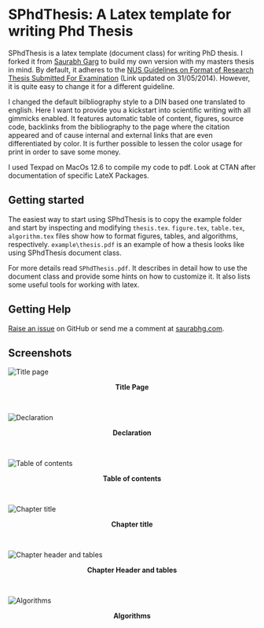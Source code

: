 # SPhdThesis: A Latex template for writing Phd Thesis #

SPhdThesis is a latex template (document class) for writing PhD thesis. I forked it from [Saurabh Garg](https://github.com/saurabhg17/SPhdThesis/) to build my own version with my masters thesis in mind. By default, it adheres to the [NUS Guidelines on Format of Research Thesis Submitted For Examination](http://www.nus.edu.sg/registrar/event/gdthesisexam.html "NUS Guidelines on Format of Research Thesis Submitted For Examination") (Link updated on 31/05/2014). However, it is quite easy to change it for a different guideline.

I changed the default bilbliography style to a DIN based one translated to english. Here I want to provide you a kickstart into scientific writing with all gimmicks enabled. It features automatic table of content, figures, source code, backlinks from the bibliography to the page where the citation appeared and of cause internal and external links that are even differentiated by color. It is further possible to lessen the color usage for print in order to save some money. 

I used Texpad on MacOs 12.6 to compile my code to pdf.
Look at CTAN after documentation of specific LateX Packages.

## Getting started ##
The easiest way to start using SPhdThesis is to copy the example folder and start by inspecting and modifying `thesis.tex`. `figure.tex`, `table.tex`, `algorithm.tex` files show how to format figures, tables, and algorithms, respectively. `example\thesis.pdf` is an example of how a thesis looks like using SPhdThesis document class.

For more details read `SPhdThesis.pdf`. It describes in detail how to use the document class and provide some hints on how to customize it. It also lists some useful tools for working with latex. 

## Getting Help ##
[Raise an issue](https://github.com/saurabhg17/SPhdThesis/issues "Raise an Issue") on GitHub or send me a comment at [saurabhg.com](http://saurabhg.com/latex/sphdthesis/ "Comment at saurabhg.com").

## Screenshots ##
![Title page](screenshots/title.jpg)
<p align="center" style="font-weight:bold"><strong>Title Page</strong></p>
<br/>

![Declaration](screenshots/declaration.jpg)
<p align="center" style="font-weight:bold"><strong>Declaration</strong></p>
<br/>

![Table of contents](screenshots/table-of-contents.jpg)
<p align="center" style="font-weight:bold"><strong>Table of contents</strong></p>
<br/>

![Chapter title](screenshots/chapter-title.jpg)
<p align="center" style="font-weight:bold"><strong>Chapter title</strong></p>
<br/>

![Chapter header and tables](screenshots/chapter-header.jpg)
<p align="center" style="font-weight:bold"><strong>Chapter Header and tables</strong></p>
<br/>

![Algorithms](screenshots/algorithm.jpg)
<p align="center" style="font-weight:bold"><strong>Algorithms</strong></p>
